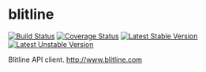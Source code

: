 # blitline

[![Build Status](https://travis-ci.org/detailnet/blitline.svg?branch=master)](https://travis-ci.org/detailnet/blitline)
[![Coverage Status](https://img.shields.io/coveralls/detailnet/blitline.svg)](https://coveralls.io/r/detailnetblitline)
[![Latest Stable Version](https://poser.pugx.org/detailnet/blitline/v/stable.svg)](https://packagist.org/packages/detailnet/blitline)
[![Latest Unstable Version](https://poser.pugx.org/detailnet/blitlinee/v/unstable.svg)](https://packagist.org/packages/detailnet/blitline)

Blitline API client. http://www.blitline.com

